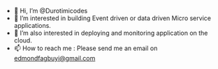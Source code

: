 - 👋 Hi, I’m @Durotimicodes
- 👀 I’m interested in building Event driven or data driven Micro service applications.
- 🌱 I’m also interested in deploying and monitoring application on the cloud.
- 📫 How to reach me : Please send me an email on edmondfagbuyi@gmail.com
<!---
Durotimicodes/Durotimicodes is a ✨ special ✨ repository because its `README.md` (this file) appears on your GitHub profile.
You can click the Preview link to take a look at your changes.
--->
